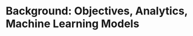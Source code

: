 # Background: Objectives, Analytics, Machine Learning Models

<br>
<br>

<br>
<br>

<br>
<br>

<br>
<br>
